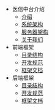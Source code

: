 <!--
 * @Author: your name
 * @Date: 2020-03-16 08:11:48
 * @LastEditTime: 2020-03-20 14:48:34
 * @LastEditors: Please set LastEditors
 * @Description: In User Settings Edit
 * @FilePath: \Learing\web\huaqyun\docs\_sidebar.md
 -->
* 医信中台介绍
  * [介绍](zh-cn/introduction.md)
  * [系统架构](zh-cn/system.md)
  * [服务器架构](zh-cn/server.md)
  * [关于我们](zh-cn/about.md)
* 前端框架
  * [目录结构](zh-cn/frontend/directory.md)
  * [开发规范](zh-cn/frontend/standard.md)
  * [框架文档](zh-cn/frontend/documentation.md)
* 后端框架
  * [目录结构](zh-cn/backend/directory.md)
  * [开发规范](zh-cn/backend/standard.md)
  * [框架文档](zh-cn/backend/documentation.md)